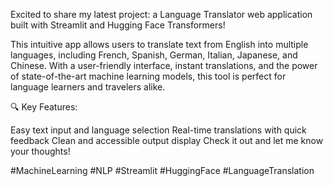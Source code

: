  Excited to share my latest project: a Language Translator web application built with Streamlit and Hugging Face Transformers!

This intuitive app allows users to translate text from English into multiple languages, including French, Spanish, German, Italian, Japanese, and Chinese. With a user-friendly interface, instant translations, and the power of state-of-the-art machine learning models, this tool is perfect for language learners and travelers alike.

🔍 Key Features:

Easy text input and language selection
Real-time translations with quick feedback
Clean and accessible output display
Check it out and let me know your thoughts!

#MachineLearning #NLP #Streamlit #HuggingFace #LanguageTranslation